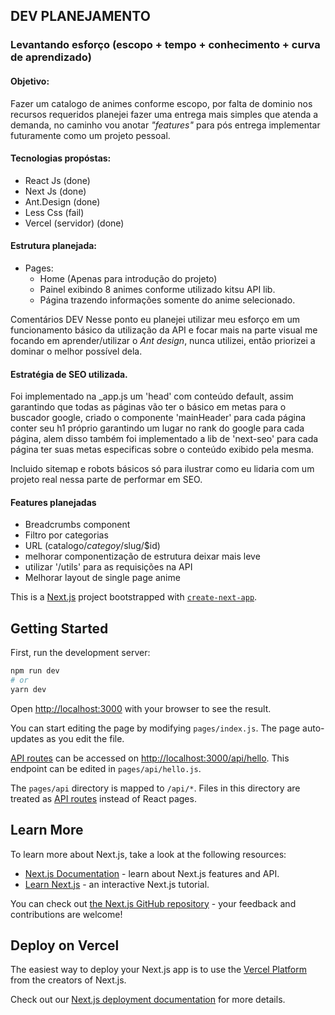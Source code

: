 ## DEV PLANEJAMENTO

### Levantando esforço (escopo + tempo + conhecimento + curva de aprendizado)

#### Objetivo:

Fazer um catalogo de animes conforme escopo, por falta de dominio nos recursos requeridos planejei fazer uma entrega mais simples que atenda a demanda, no caminho vou anotar *"features"* para pós entrega implementar futuramente como um projeto pessoal.  

#### Tecnologias propóstas:

- React Js              (done)
- Next Js               (done)
- Ant.Design            (done)
- Less Css              (fail) 
- Vercel (servidor)     (done)

#### Estrutura planejada:

- Pages:
    - Home (Apenas para introdução do projeto)
    - Painel exibindo 8 animes conforme utilizado kitsu API lib.
    - Página trazendo informações somente do anime selecionado.
    
Comentários DEV
Nesse ponto eu planejei utilizar meu esforço em um funcionamento básico da utilização da API e focar mais na parte visual me focando em aprender/utilizar o *Ant design*, nunca utilizei, então priorizei a dominar o melhor possível dela. 

#### Estratégia de SEO utilizada.

Foi implementado na _app.js um 'head' com conteúdo default, assim garantindo que todas as páginas vão ter o básico em metas para o buscador google, criado o componente 'mainHeader' para cada página conter seu h1 próprio garantindo um lugar no rank do google para cada página, alem disso também foi implementado a lib de 'next-seo' para cada página ter suas metas especificas sobre o conteúdo exibido pela mesma.  

Incluido sitemap e robots básicos só para ilustrar como eu lidaria com um projeto real nessa parte de performar em SEO.


#### Features planejadas

- Breadcrumbs component
- Filtro por categorias
- URL (catalogo/$categoy/$slug/$id)
- melhorar componentização de estrutura deixar mais leve
- utilizar '/utils' para as requisições na API
- Melhorar layout de single page anime

This is a [Next.js](https://nextjs.org/) project bootstrapped with [`create-next-app`](https://github.com/vercel/next.js/tree/canary/packages/create-next-app).


## Getting Started

First, run the development server:

```bash
npm run dev
# or
yarn dev
```

Open [http://localhost:3000](http://localhost:3000) with your browser to see the result.

You can start editing the page by modifying `pages/index.js`. The page auto-updates as you edit the file.

[API routes](https://nextjs.org/docs/api-routes/introduction) can be accessed on [http://localhost:3000/api/hello](http://localhost:3000/api/hello). This endpoint can be edited in `pages/api/hello.js`.

The `pages/api` directory is mapped to `/api/*`. Files in this directory are treated as [API routes](https://nextjs.org/docs/api-routes/introduction) instead of React pages.

## Learn More

To learn more about Next.js, take a look at the following resources:

- [Next.js Documentation](https://nextjs.org/docs) - learn about Next.js features and API.
- [Learn Next.js](https://nextjs.org/learn) - an interactive Next.js tutorial.

You can check out [the Next.js GitHub repository](https://github.com/vercel/next.js/) - your feedback and contributions are welcome!

## Deploy on Vercel

The easiest way to deploy your Next.js app is to use the [Vercel Platform](https://vercel.com/new?utm_medium=default-template&filter=next.js&utm_source=create-next-app&utm_campaign=create-next-app-readme) from the creators of Next.js.

Check out our [Next.js deployment documentation](https://nextjs.org/docs/deployment) for more details.

